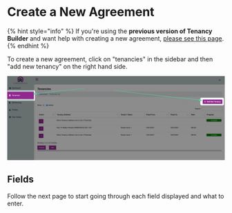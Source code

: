# Create a New Agreement

{% hint style="info" %}
If you're using the **previous version of Tenancy Builder** and want help with creating a new agreement, [please see this page](https://www.landlordsguild.com/admin-tech-support/create-new-agreement-with-tenancy-builder/).
{% endhint %}

To create a new agreement, click on "tenancies" in the sidebar and then "add new tenancy" on the right hand side.

![](<.gitbook/assets/CleanShot 2021-01-15 at 16.45.38@2x.png>)

## Fields

Follow the next page to start going through each field displayed and what to enter.





